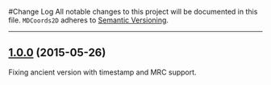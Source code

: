 #Change Log
All notable changes to this project will be documented in this file.
`MDCoords2D` adheres to [Semantic Versioning](http://semver.org/).

---

## [1.0.0]() (2015-05-26)
Fixing ancient version with timestamp and MRC support.
